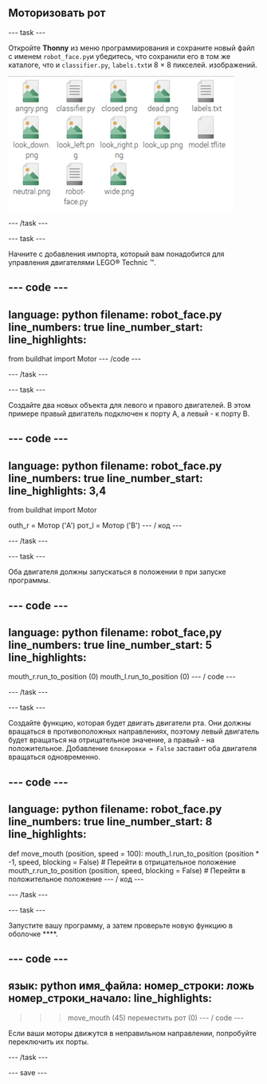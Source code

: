 ## Моторизовать рот

--- task ---

Откройте **Thonny** из меню программирования и сохраните новый файл с именем `robot_face.py`и убедитесь, что сохранили его в том же каталоге, что и `classifier.py`, `labels.txt`и 8 × 8 пикселей. изображений.

![Файловая структура, показывающая, где должен храниться robot_face.py.](images/file_structure.png)

--- /task ---

--- task ---

Начните с добавления импорта, который вам понадобится для управления двигателями LEGO® Technic ™.

--- code ---
---
language: python filename: robot_face.py line_numbers: true line_number_start:
line_highlights:
---
from buildhat import Motor --- /code ---

--- /task ---

--- task ---

Создайте два новых объекта для левого и правого двигателей. В этом примере правый двигатель подключен к порту A, а левый - к порту B.

--- code ---
---
language: python filename: robot_face.py line_numbers: true line_number_start:
line_highlights: 3,4
---
from buildhat import Motor

outh_r = Мотор ('A') рот_l = Мотор ('B') --- / код ---

--- /task ---

--- task ---

Оба двигателя должны запускаться в положении `0` при запуске программы.

--- code ---
---
language: python filename: robot_face,py line_numbers: true line_number_start: 5
line_highlights:
---

mouth_r.run_to_position (0) mouth_l.run_to_position (0) --- / code ---

--- /task ---

--- task ---

Создайте функцию, которая будет двигать двигатели рта. Они должны вращаться в противоположных направлениях, поэтому левый двигатель будет вращаться на отрицательное значение, а правый - на положительное. Добавление `блокировки = False` заставит оба двигателя вращаться одновременно.

--- code ---
---
language: python filename: robot_face.py line_numbers: true line_number_start: 8
line_highlights:
---
def move_mouth (position, speed = 100): mouth_l.run_to_position (position * -1, speed, blocking = False) # Перейти в отрицательное положение mouth_r.run_to_position (position, speed, blocking = False) # Перейти в положительное положение --- / код ---

--- /task ---

--- task ---

Запустите вашу программу, а затем проверьте новую функцию в оболочке ****.

--- code ---
---
язык: python имя_файла: номер_строки: ложь номер_строки_начало:
line_highlights:
---
> > > move_mouth (45) переместить рот (0) --- / code ---

Если ваши моторы движутся в неправильном направлении, попробуйте переключить их порты.

--- /task ---

--- save ---

